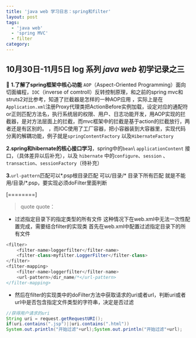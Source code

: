 ```yaml
---
title: 'java web 学习日志：spring和filter'
layout: post
tags:
  - 'java web'
  - 'spring MVC'
  - filter
category: 
---
```

10月30日-11月5日 log 系列
*java web* 初学记录之三
-----------------------
:shower:
**1.了解了spring框架中核心功能**
`AOP`（Aspect-Oriented Programming）面向切面编程，`IOC`（inverse of comtroll）反转控制原理，和之前的spring mvc和struts2对比参考，知道了拦截器是怎样的一种AOP应用
，实际上是在`Application.xml`注册Proxy代理类把ActionBefore实例加载，设定对应的通配符or正则匹配方法名，执行系统层的权限、用户、日志功能开发，用AOP实现的拦截器，是对方法层面上的拦截，而mvc框架中的拦截是基于action的拦截放行，两者还是有区别的。
，而IOC使用了工厂容器，把小容器装到大容器里，实现代码分离的解耦功能，例子就是`springContentFactory` 以及`HibernateFactory`

**2.spring和hibernate的核心接口学习**，spring中的`bean`\ `applicationContent` 接口，（具体差异以后补充），以及 `hibernate` 中的`configure`、`session` 、 `transaction`、`sessionFactory`（待补充）

**3.**`url-pattern`匹配可以*.psp根目录匹配	可以/目录/* 目录下所有匹配
就是不能用/目录/*.psp，要实现必须doFilter里面判断

[========]

> quote quote：

-  过滤指定目录下的指定类型的所有文件
这种情况下在web.xml中无法一次性配置完成，需要结合filter的实现类
首先在web.xml中配置过滤指定目录下的所有文件

```java
<filter>
    <filter-name>loggerfilter</filter-name>
    <filter-class>myfilter.LoggerFilter</filter-class>
</filter>
<filter-mapping>
    <filter-name>loggerfilter</filter-name>
    <url-pattern>/dir_name/*</url-pattern>
</filter-mapping>
```
- 然后在filter的实现类中的doFilter方法中获取请求的uri或者url，判断uri或者url中是否包含指定文件类型的字符串，决定是否过滤
```java
//获得用户请求的uri
String uri = request.getRequestURI();
if(uri.contains(".jsp")||uri.contains(".html"))
System.out.println("开始过滤"+url);System.out.println("开始过滤"+url);
```

